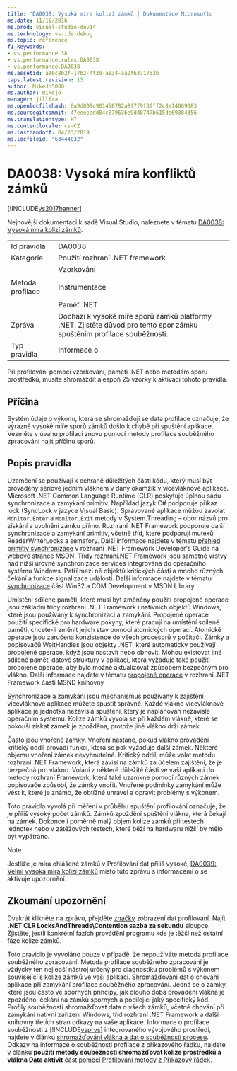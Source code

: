 ```yaml
---
title: 'DA0038: Vysoká míra kolizí zámků | Dokumentace Microsoftu'
ms.date: 11/15/2016
ms.prod: visual-studio-dev14
ms.technology: vs-ide-debug
ms.topic: reference
f1_keywords:
- vs.performance.38
- vs.performance.rules.DA0038
- vs.performance.DA0038
ms.assetid: ae0c8b2f-17b2-4f3d-a834-aa2f6371753b
caps.latest.revision: 13
author: MikeJo5000
ms.author: mikejo
manager: jillfra
ms.openlocfilehash: 0a9d809c901458782a8f7f9f3fff2c8e14069083
ms.sourcegitcommit: 47eeeeadd84c879636e9d48747b615de69384356
ms.translationtype: HT
ms.contentlocale: cs-CZ
ms.lasthandoff: 04/23/2019
ms.locfileid: "63444032"
---
```

# <a name="da0038-high-rate-of-lock-contentions"></a>DA0038: Vysoká míra konfliktů zámků
[!INCLUDE[vs2017banner](../includes/vs2017banner.md)]

Nejnovější dokumentaci k sadě Visual Studio, naleznete v tématu [DA0038: Vysoká míra kolizí zámků](https://docs.microsoft.com/visualstudio/profiling/da0038-high-rate-of-lock-contentions).  
  
|||  
|-|-|  
|Id pravidla|DA0038|  
|Kategorie|Použití rozhraní .NET framework|  
|Metoda profilace|Vzorkování<br /><br /> Instrumentace<br /><br /> Paměť .NET|  
|Zpráva|Dochází k vysoké míře sporů zámků platformy .NET. Zjistěte důvod pro tento spor zámku spuštěním profilace souběžnosti.|  
|Typ pravidla|Informace o|  
  
 Při profilování pomocí vzorkování, paměti .NET nebo metodám sporu prostředků, musíte shromáždit alespoň 25 vzorky k aktivaci tohoto pravidla.  
  
## <a name="cause"></a>Příčina  
 Systém údaje o výkonu, která se shromažďují se data profilace označuje, že výrazně vysoké míře sporů zámků došlo k chybě při spuštění aplikace. Vezměte v úvahu profilaci znovu pomocí metody profilace souběžného zpracování najít příčinu sporů.  
  
## <a name="rule-description"></a>Popis pravidla  
 Uzamčení se používají k ochraně důležitých části kódu, který musí být prováděny sériově jedním vláknem v daný okamžik v vícevláknové aplikace. Microsoft .NET Common Language Runtime (CLR) poskytuje úplnou sadu synchronizace a zamykání primitiv. Například jazyk C# podporuje příkaz lock (SyncLock v jazyce Visual Basic). Spravované aplikace můžou zavolat `Monitor.Enter` a `Monitor.Exit` metody v System.Threading – obor názvů pro získání a uvolnění zámku přímo. Rozhraní .NET Framework podporuje další synchronizace a zamykání primitiv, včetně tříd, které podporují mutexů ReaderWriterLocks a semafory. Další informace najdete v tématu [přehled primitiv synchronizace](http://go.microsoft.com/fwlink/?LinkId=177867) v rozhraní .NET Framework Developer's Guide na webové stránce MSDN. Třídy rozhraní.NET Framework jsou samotné vrstvy nad nižší úrovně synchronizace services integrována do operačního systému Windows. Patří mezi ně objektů kritických části a mnoho různých čekání a funkce signalizace události. Další informace najdete v tématu [synchronizace](http://go.microsoft.com/fwlink/?LinkId=177869) část Win32 a COM Development v MSDN Library  
  
 Umístění sdílené paměti, které musí být změněny použití propojené operace jsou základní třídy rozhraní .NET Framework i nativních objektů Windows, které jsou používány k synchronizaci a zamykání. Propojené operace použití specifické pro hardware pokyny, které pracují na umístění sdílené paměti, chcete-li změnit jejich stav pomocí atomických operací. Atomické operace jsou zaručena konzistence do všech procesorů v počítači. Zámky a popisovačů WaitHandles jsou objekty .NET, které automaticky používají propojené operace, když jsou nastavit nebo obnovit. Mohou existovat jiné sdílené paměti datové struktury v aplikaci, která vyžaduje také použití propojené operace, aby bylo možné aktualizovat způsobem bezpečným pro vlákno. Další informace najdete v tématu [propojené operace](http://go.microsoft.com/fwlink/?LinkId=177870) v rozhraní .NET Framework části MSND knihovny  
  
 Synchronizace a zamykání jsou mechanismus používaný k zajištění vícevláknové aplikace můžete spustit správně. Každé vlákno vícevláknové aplikace je jednotka nezávislá spuštění, který je naplánován nezávisle operačním systému. Kolize zámků vyvolá se při každém vlákně, které se pokouší získat zámek je zpožděna, protože jiné vlákno drží zámek.  
  
 Často jsou vnořené zámky. Vnoření nastane, pokud vlákno provádění kritický oddíl provádí funkci, která se pak vyžaduje další zámek. Některé objemu vnoření zámek nevyhnutelné. Kritický oddíl, může volat metodu rozhraní .NET Framework, která závisí na zámků za účelem zajištění, že je bezpečná pro vlákno. Volání z některé důležité části ve vaší aplikaci do metody rozhraní Framework, která také uzamkne pomocí různých zámek popisovače způsobí, že zámky vnořit. Vnořené podmínky zamykání může vést k, které je známo, že obtížné unravel a opravit problémy s výkonem.  
  
 Toto pravidlo vyvolá při měření v průběhu spuštění profilování označuje, že je příliš vysoký počet zámků. Zámků zpoždění spuštění vlákna, která čekají na zámek. Dokonce i poměrně malý objem kolize zámků při testech jednotek nebo v zátěžových testech, které běží na hardwaru nižší by mělo být vypátráno.  
  
> [!NOTE]
> Jestliže je míra ohlášené zámků v Profilování dat příliš vysoké, [DA0039: Velmi vysoká míra kolizí zámků](../profiling/da0039-very-high-rate-of-lock-contentions.md) místo tuto zprávu s informacemi o se aktivuje upozornění.  
  
## <a name="how-to-investigate-a-warning"></a>Zkoumání upozornění  
 Dvakrát klikněte na zprávu, přejděte [značky](../profiling/marks-view.md) zobrazení dat profilování.  Najít **.NET CLR LocksAndThreads\Contention sazba za sekundu** sloupce. Zjistěte, jestli konkrétní fázích provádění programu kde je těžší než ostatní fáze kolize zámků.  
  
 Toto pravidlo je vyvoláno pouze v případě, že nepoužíváte metoda profilace souběžného zpracování. Metoda profilace souběžného zpracování je vždycky ten nejlepší nástroj určený pro diagnostiku problémů s výkonem související s kolize zámků ve vaší aplikaci. Shromažďování dat o chování aplikace při zamykání profilace souběžného zpracování. Jedná se o zámky, které jsou často ve sporných principy, jak dlouho doba provádění vlákna je zpožděno. čekání na zámků sporných a podílející jaký specifický kód. Profily souběžnosti shromažďovat data o všech zámků, včetně chování při zamykání nativní zařízení Windows, tříd rozhraní .NET Framework a další knihovny třetích stran odkazy na vaše aplikace. Informace o profilace souběžnosti z [!INCLUDE[vsprvs](../includes/vsprvs-md.md)] integrovaného vývojového prostředí, najdete v článku [shromažďování vlákna a dat o souběžnosti procesu](../profiling/collecting-thread-and-process-concurrency-data.md). Odkazy na informace o souběžnosti profilace z příkazového řádku, najdete v článku **použití metody souběžnosti shromažďovat kolize prostředků a vlákna Data aktivit** část [pomocí Profilování metody z Příkazový řádek](../profiling/using-profiling-methods-to-collect-performance-data-from-the-command-line.md).
